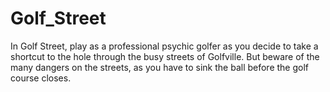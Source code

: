 # Golf_Street

In Golf Street, play as a professional psychic golfer as you decide to take a shortcut to the hole through the busy streets of Golfville. But beware of the many dangers on the streets, as you have to sink the ball before the golf course closes. 
